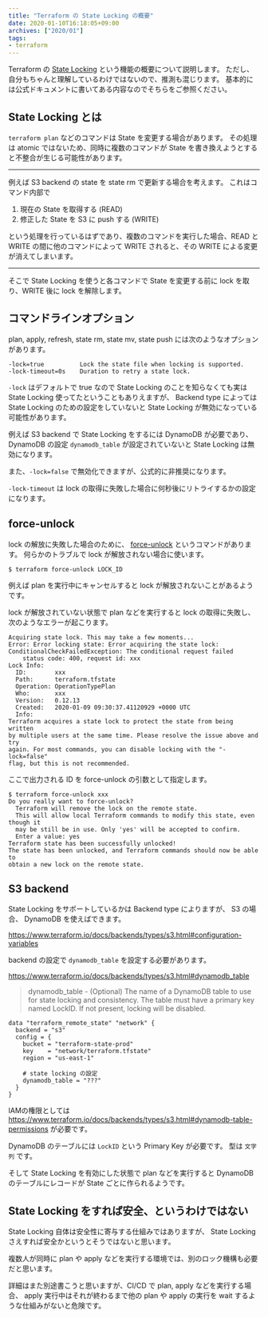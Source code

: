 ```yaml
---
title: "Terraform の State Locking の概要"
date: 2020-01-10T16:18:05+09:00
archives: ["2020/01"]
tags:
- terraform
---
```


Terraform の [State Locking](https://www.terraform.io/docs/state/locking.html) という機能の概要について説明します。
ただし、自分もちゃんと理解しているわけではないので、推測も混じります。
基本的には公式ドキュメントに書いてある内容なのでそちらをご参照ください。

## State Locking とは

`terraform plan` などのコマンドは State を変更する場合があります。
その処理は atomic ではないため、同時に複数のコマンドが State を書き換えようとすると不整合が生じる可能性があります。

---

例えば S3 backend の state を state rm で更新する場合を考えます。
これはコマンド内部で

1. 現在の State を取得する (READ)
2. 修正した State を S3 に push する (WRITE)

という処理を行っているはずであり、複数のコマンドを実行した場合、READ と WRITE の間に他のコマンドによって WRITE されると、その WRITE による変更が消えてしまいます。

---

そこで State Locking を使うと各コマンドで State を変更する前に lock を取り、WRITE 後に lock を解除します。

## コマンドラインオプション

plan, apply, refresh, state rm, state mv, state push には次のようなオプションがあります。

```
-lock=true          Lock the state file when locking is supported.
-lock-timeout=0s    Duration to retry a state lock.
```

`-lock` はデフォルトで true なので State Locking のことを知らなくても実は State Locking 使ってたということもありえますが、 Backend type によっては State Locking のための設定をしていないと State Locking が無効になっている可能性があります。

例えば S3 backend で State Locking をするには DynamoDB が必要であり、 DynamoDB の設定 `dynamodb_table` が設定されていないと State Locking は無効になります。

また、`-lock=false` で無効化できますが、公式的に非推奨になります。

`-lock-timeout` は lock の取得に失敗した場合に何秒後にリトライするかの設定になります。

## force-unlock

lock の解放に失敗した場合のために、 [force-unlock](https://www.terraform.io/docs/commands/force-unlock.html) というコマンドがあります。
何らかのトラブルで lock が解放されない場合に使います。

```
$ terraform force-unlock LOCK_ID
```

例えば plan を実行中にキャンセルすると lock が解放されないことがあるようです。

lock が解放されていない状態で plan などを実行すると lock の取得に失敗し、次のようなエラーが起こります。

```
Acquiring state lock. This may take a few moments...
Error: Error locking state: Error acquiring the state lock: ConditionalCheckFailedException: The conditional request failed
	status code: 400, request id: xxx
Lock Info:
  ID:        xxx
  Path:      terraform.tfstate
  Operation: OperationTypePlan
  Who:       xxx
  Version:   0.12.13
  Created:   2020-01-09 09:30:37.41120929 +0000 UTC
  Info:      
Terraform acquires a state lock to protect the state from being written
by multiple users at the same time. Please resolve the issue above and try
again. For most commands, you can disable locking with the "-lock=false"
flag, but this is not recommended.
```

ここで出力される ID を force-unlock の引数として指定します。

```
$ terraform force-unlock xxx
Do you really want to force-unlock?
  Terraform will remove the lock on the remote state.
  This will allow local Terraform commands to modify this state, even though it
  may be still be in use. Only 'yes' will be accepted to confirm.
  Enter a value: yes
Terraform state has been successfully unlocked!
The state has been unlocked, and Terraform commands should now be able to
obtain a new lock on the remote state.
```

## S3 backend

State Locking をサポートしているかは Backend type によりますが、 S3 の場合、 DynamoDB を使えばできます。

https://www.terraform.io/docs/backends/types/s3.html#configuration-variables

backend の設定で `dynamodb_table` を設定する必要があります。

https://www.terraform.io/docs/backends/types/s3.html#dynamodb_table

> dynamodb_table - (Optional) The name of a DynamoDB table to use for state locking and consistency. The table must have a primary key named LockID. If not present, locking will be disabled.

```hcl
data "terraform_remote_state" "network" {
  backend = "s3"
  config = {
    bucket = "terraform-state-prod"
    key    = "network/terraform.tfstate"
    region = "us-east-1"

    # state locking の設定
    dynamodb_table = "???"
  }
}
```

IAMの権限としては https://www.terraform.io/docs/backends/types/s3.html#dynamodb-table-permissions が必要です。

DynamoDB のテーブルには `LockID` という Primary Key が必要です。 型は `文字列` です。

そして State Locking を有効にした状態で plan などを実行すると
DynamoDB のテーブルにレコードが State ごとに作られるようです。

## State Locking をすれば安全、というわけではない

State Locking 自体は安全性に寄与する仕組みではありますが、 State Locking さえすれば安全かというとそうではないと思います。

複数人が同時に plan や apply などを実行する環境では、別のロック機構も必要だと思います。

詳細はまた別途書こうと思いますが、CI/CD で plan, apply などを実行する場合、 apply 実行中はそれが終わるまで他の plan や apply の実行を wait するような仕組みがないと危険です。
